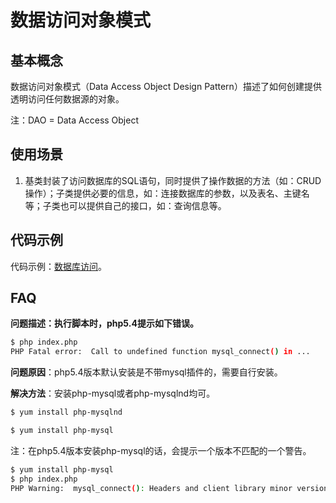 # 数据访问对象模式

## 基本概念

数据访问对象模式（Data Access Object Design Pattern）描述了如何创建提供透明访问任何数据源的对象。

注：DAO = Data Access Object

## 使用场景

1. 基类封装了访问数据库的SQL语句，同时提供了操作数据的方法（如：CRUD操作）；子类提供必要的信息，如：连接数据库的参数，以及表名、主键名等；子类也可以提供自己的接口，如：查询信息等。


## 代码示例

代码示例：[数据库访问](https://github.com/mumingv/php/tree/master/books/my_php_design_patterns/chapter_05)。


## FAQ

**问题描述：执行脚本时，php5.4提示如下错误。**

```bash
$ php index.php 
PHP Fatal error:  Call to undefined function mysql_connect() in ...
```

**问题原因**：php5.4版本默认安装是不带mysql插件的，需要自行安装。

**解决方法**：安装php-mysql或者php-mysqlnd均可。

```bash
$ yum install php-mysqlnd
```
```bash
$ yum install php-mysql
```

注：在php5.4版本安装php-mysql的话，会提示一个版本不匹配的一个警告。

```bash
$ yum install php-mysql
$ php index.php 
PHP Warning:  mysql_connect(): Headers and client library minor version mismatch. Headers:50547 Library:50625 in ...
```

